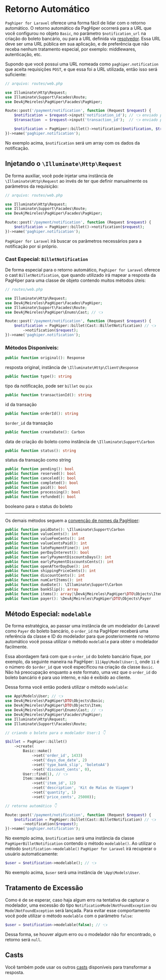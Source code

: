 # Retorno Automático

`Paghiper for Laravel` oferece uma forma fácil de lidar com o retorno automático. O retorno automático da PagHiper 
ocorrerá para a URL que você configurou no objeto `Basic`, no parâmetro `$notification_url` na criação do boleto bancário, 
ou para a URL definida via [resolvedor](../../iniciando/detalhes-tecnicos.md). Essa URL deve ser uma URL pública em sua 
aplicação, e de preferência que não receba nenhum tratamento especial, por exemplo: middlewares, autenticação, etc.

Supondo que você possui uma URL nomeada como `paghiper.notification` que aceita requisições `POST`, e que essa foi 
a URL utilizada, então isso será suficiente:

```php
// arquivo: routes/web.php

use Illuminate\Http\Request;
use Illuminate\Support\Facades\Route;
use DevAjMeireles\PagHiper\Facades\PagHiper;

Route::post('/payment/notification', function (Request $request) {
    $notification = $request->input('notification_id'); // 👈 enviado pelo PagHiper
    $transaction  = $request->input('transaction_id');  // 👈 enviado pelo PagHiper

    $notification = PagHiper::billet()->notification($notification, $transaction);
})->name('paghiper.notification');
```

No exemplo acima, `$notification` será um array com os dados da notificação.

## Injetando o `\Illuminate\Http\Request`

De forma auxiliar, você pode injetar uma instância de `\Illuminate\Http\Request` ao invés de ter que definir 
manualmente os parâmetros da requisição:

```php
// arquivo: routes/web.php

use Illuminate\Http\Request;
use Illuminate\Support\Facades\Route;
use DevAjMeireles\PagHiper\Facades\PagHiper;

Route::post('/payment/notification', function (Request $request) {
    $notification = PagHiper::billet()->notification($request);
})->name('paghiper.notification');
```

`PagHiper for Laravel` irá buscar os parâmetros necessários para a notificação por si próprio.

### Cast Especial: `BilletNotification`

De forma especial para o retorno automático, `Paghiper for Laravel` oferece o cast `BilletNotification`, que quando
utilizado irá mapear a resposta da PagHiper para uma classe de objeto contendo muitos métodos úteis:

```php
// routes/web.php

use Illuminate\Http\Request;
use DevAjMeireles\PagHiper\Facades\PagHiper;
use Illuminate\Support\Facades\Route;
use DevAjMeireles\PagHiper\Enums\Cast; // 👈

Route::post('/payment/notification', function (Request $request) {
    $notification = PagHiper::billet(Cast::BilletNotification) // 👈
        ->notification($request);
})->name('paghiper.notification');
```

### Métodos Disponíveis:

```php
public function original(): Response
```

resposta original, instância de `\Illuminate\Http\Client\Response`

```php
public function type(): string
```

tipo da notificação, pode ser `billet` ou `pix`

```php
public function transactionId(): string
```

id da transação

```php
public function orderId(): string
```

`$order_id` da transação

```php
public function createDate(): Carbon
```

data de criação do boleto como instância de `\Illuminate\Support\Carbon`

```php
public function status(): string
```

status da transação como string

```php
public function pending(): bool
public function reserved(): bool
public function canceled(): bool
public function completed(): bool
public function paid(): bool
public function processing(): bool
public function refunded(): bool
```

booleano para o status do boleto

---

Os demais métodos seguem a <a href="https://dev.paghiper.com/reference/notificao-automatica" target="_blank">convenção de nomes da PagHiper</a>:

```php
public function paidDate(): \Illuminate\Support\Carbon
public function valueCents(): int
public function valueFeeCents(): int
public function valueCentsPaid(): int
public function latePaymentFine(): int
public function perDayInterest(): bool
public function earlyPaymentDiscountsDays(): int
public function earlyPaymentDiscountsCents(): int
public function openAfterDayDue(): int
public function shippingPriceCents(): int
public function discountCents(): int
public function numCartItems(): int
public function dueDate(): \Illuminate\Support\Carbon
public function bankSlip(): array
public function items(): array|\DevAjMeireles\PagHiper\DTO\Objects\Item
public function payer(): \DevAjMeireles\PagHiper\DTO\Objects\Payer
```

## Método Especial: `modelable`

De forma estratégica, ao passar uma instância de um modelador do Laravel como `Payer` do boleto bancário, o `order_id` na PagHiper receberá uma referência da classe e ID do modelador para que posteriormente no retorno automático você possa utilizar o método `modelable` para obter o modelador facilmente.

Essa abordagem fará com que o `order_id` do boleto bancário fique, por exemplo, da seguinte maneira na PagHiper: `11|App\Model\User:1`, onde `11` é o número do `$order_id` que você especificou na criação da classe `Basic`. Não há preocupação enquanto a este formato, uma vez que o `order_id` do boleto bancário é para uso interno, e não é exibido ao cliente.

Dessa forma você então poderá utilizar o método `modelable`:

```php
use App\Models\User; // 👈
use DevAjMeireles\PagHiper\DTO\Objects\Basic;
use DevAjMeireles\PagHiper\DTO\Objects\Item;
use DevAjMeireles\PagHiper\Enums\Cast; // 👈
use DevAjMeireles\PagHiper\Facades\PagHiper;
use Illuminate\Http\Request;
use Illuminate\Support\Facades\Route;

// criando o boleto para o modelador User:1 👇

$billet = PagHiper::billet()
    ->create(
        Basic::make()
            ->set('order_id', 1433)  
            ->set('days_due_date', 2) 
            ->set('type_bank_slip', 'boletoA4') 
            ->set('discount_cents', 0),
        User::find(1), // 👈
        Item::make()
            ->set('item_id', 12) 
            ->set('description', 'Kit de Malas de Viagem') 
            ->set('quantity', 1) 
            ->set('price_cents', 25000));

// retorno automático 👇

Route::post('/payment/notification', function (Request $request) {
    $notification = PagHiper::billet(Cast::BilletNotification) // 👈
        ->notification($request);
})->name('paghiper.notification');
```

No exemplo acima, `$notification` será uma instância da classe `PagHiperBilletNotification` contendo o método `modelable()`.
Ao utilizar o método `$notification->modelable()` `PagHiper for Laravel` irá recuperar o usuário automaticamente:

```php
$user = $notification->modelable(); // 👈
```

No exemplo acima, `$user` será uma instância de `\App\Models\User`.

## Tratamento de Excessão

Como é de se esperar, caso haja algum erro na tentativa de capturar o modelador, uma excessão do tipo 
`NotificationModelNotFoundException` ou `ModelNotFoundException` será lançada. Para evitar esse comportamento
você pode utilizar o método `modelable` com o parâmetro `false`:

```php
$user = $notification->modelable(false); // 👈
```

Dessa forma, se houver algum erro ou o modelador não for encontrado, o retorno será `null`.

## Casts

Você também pode usar os outros [casts](../Utilidades/casts.md) disponíveis para transformar a resposta.
